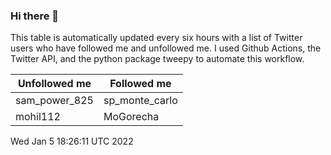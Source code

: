 ### Hi there 👋

This table is automatically updated every six hours with a list of Twitter users who have followed me and unfollowed me. I used Github Actions, the Twitter API, and the python package tweepy to automate this workflow.

| Unfollowed me |  Followed me |
| --- | --- |
|sam_power_825|sp_monte_carlo|
|mohil112|MoGorecha|
Wed Jan  5 18:26:11 UTC 2022
